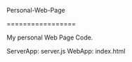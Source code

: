 Personal-Web-Page

=================

My personal Web Page Code.

ServerApp: server.js
WebApp: index.html
